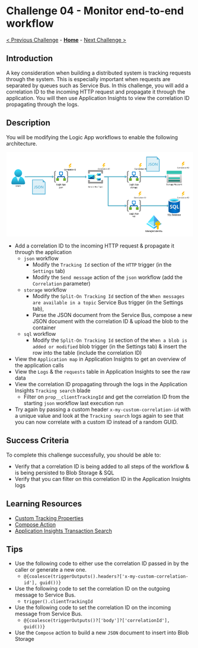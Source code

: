 # Challenge 04 - Monitor end-to-end workflow

[< Previous Challenge](./Challenge-03.md) - **[Home](../README.md)** - [Next Challenge >](./Challenge-05.md)

## Introduction

A key consideration when building a distributed system is tracking requests through the system. This is especially important when requests are separated by queues such as Service Bus. In this challenge, you will add a correlation ID to the incoming HTTP request and propagate it through the application. You will then use Application Insights to view the correlation ID propagating through the logs.

## Description

You will be modifying the Logic App workflows to enable the following architecture.

![Architecture](./Content/Challenge-04/.img/architecture.png)

- Add a correlation ID to the incoming HTTP request & propagate it through the application
  - `json` workflow
    - Modify the `Tracking Id` section of the `HTTP` trigger (in the `Settings` tab)
    - Modify the `Send message` action of the `json` workflow (add the `Correlation` parameter)
  - `storage` workflow
    - Modify the `Split-On Tracking Id` section of the `When messages are available in a topic` Service Bus trigger (in the Settings tab), 
    - Parse the JSON document from the Service Bus, compose a new JSON document with the correlation ID & upload the blob to the container
  - `sql` workflow
    - Modify the `Split-On Tracking Id` section of the `When a blob is added or modified` blob trigger (in the Settings tab) & insert the row into the table (include the correlation ID)
- View the `Application map` in Application Insights to get an overview of the application calls
- View the `Logs` & the `requests` table in Application Insights to see the raw data
- View the correlation ID propagating through the logs in the Application Insights `Tracking search` blade
  - Filter on `prop__clientTrackingId` and get the correlation ID from the starting `json` workflow last execution run
- Try again by passing a custom header `x-my-custom-correlation-id` with a unique value and look at the `Tracking search` logs again to see that you can now correlate with a custom ID instead of a random GUID.

## Success Criteria

To complete this challenge successfully, you should be able to:
- Verify that a correlation ID is being added to all steps of the workflow & is being persisted to Blob Storage & SQL
- Verify that you can filter on this correlation ID in the Application Insights logs

## Learning Resources

- [Custom Tracking Properties](https://learn.microsoft.com/en-us/azure/logic-apps/monitor-workflows-collect-diagnostic-data?tabs=standard#custom-tracking-properties)
- [Compose Action](https://learn.microsoft.com/en-us/azure/logic-apps/logic-apps-perform-data-operations?tabs=standard#compose-action)
- [Application Insights Transaction Search](https://learn.microsoft.com/en-us/azure/azure-monitor/app/diagnostic-search)

## Tips
- Use the following code to either use the correlation ID passed in by the caller or generate a new one.
  - `@{coalesce(triggerOutputs().headers?['x-my-custom-correlation-id'], guid())}`
- Use the following code to set the correlation ID on the outgoing message to Service Bus.
  - `trigger().clientTrackingId`
- Use the following code to set the correlation ID on the incoming message from Service Bus.
  - `@{coalesce(triggerOutputs()?['body']?['correlationId'], guid())}`
- Use the `Compose` action to build a new `JSON` document to insert into Blob Storage